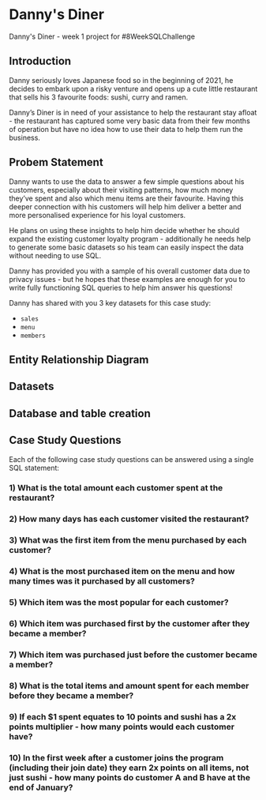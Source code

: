 # Danny's Diner
Danny's Diner - week 1 project for #8WeekSQLChallenge





## Introduction

Danny seriously loves Japanese food so in the beginning of 2021, he decides to embark upon a risky venture and opens up a cute little restaurant that sells his 3 favourite foods: sushi, curry and ramen.

Danny’s Diner is in need of your assistance to help the restaurant stay afloat - the restaurant has captured some very basic data from their few months of operation but have no idea how to use their data to help them run the business.

## Probem Statement

Danny wants to use the data to answer a few simple questions about his customers, especially about their visiting patterns, how much money they’ve spent and also which menu items are their favourite. Having this deeper connection with his customers will help him deliver a better and more personalised experience for his loyal customers.

He plans on using these insights to help him decide whether he should expand the existing customer loyalty program - additionally he needs help to generate some basic datasets so his team can easily inspect the data without needing to use SQL.

Danny has provided you with a sample of his overall customer data due to privacy issues - but he hopes that these examples are enough for you to write fully functioning SQL queries to help him answer his questions!

Danny has shared with you 3 key datasets for this case study:

-   `sales`
-   `menu`
-   `members`

## Entity Relationship Diagram


## Datasets



## Database and table creation


## Case Study Questions
Each of the following case study questions can be answered using a single SQL statement:
### 1) What is the total amount each customer spent at the restaurant?
### 2) How many days has each customer visited the restaurant?
### 3) What was the first item from the menu purchased by each customer?
### 4) What is the most purchased item on the menu and how many times was it purchased by all customers?
### 5) Which item was the most popular for each customer?
### 6) Which item was purchased first by the customer after they became a member?
### 7) Which item was purchased just before the customer became a member?
### 8) What is the total items and amount spent for each member before they became a member?
### 9) If each $1 spent equates to 10 points and sushi has a 2x points multiplier - how many points would each customer have?
### 10) In the first week after a customer joins the program (including their join date) they earn 2x points on all items, not just sushi - how many points do customer A and B have at the end of January?

